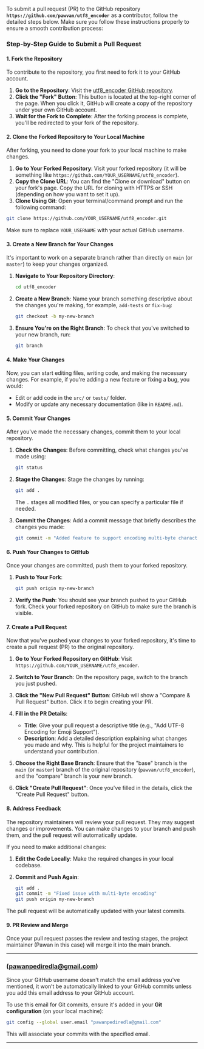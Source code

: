 To submit a pull request (PR) to the GitHub repository **`https://github.com/pawvan/utf8_encoder`** as a contributor, follow the detailed steps below. Make sure you follow these instructions properly to ensure a smooth contribution process:

### Step-by-Step Guide to Submit a Pull Request

#### **1. Fork the Repository**
To contribute to the repository, you first need to fork it to your GitHub account.

1. **Go to the Repository**: Visit the [utf8_encoder GitHub repository](https://github.com/pawvan/utf8_encoder).
2. **Click the "Fork" Button**: This button is located at the top-right corner of the page. When you click it, GitHub will create a copy of the repository under your own GitHub account.
3. **Wait for the Fork to Complete**: After the forking process is complete, you'll be redirected to your fork of the repository.

#### **2. Clone the Forked Repository to Your Local Machine**
After forking, you need to clone your fork to your local machine to make changes.

1. **Go to Your Forked Repository**: Visit your forked repository (it will be something like `https://github.com/YOUR_USERNAME/utf8_encoder`).
2. **Copy the Clone URL**: You can find the "Clone or download" button on your fork's page. Copy the URL for cloning with HTTPS or SSH (depending on how you want to set it up).
3. **Clone Using Git**: Open your terminal/command prompt and run the following command:

```bash
git clone https://github.com/YOUR_USERNAME/utf8_encoder.git
```

Make sure to replace `YOUR_USERNAME` with your actual GitHub username.

#### **3. Create a New Branch for Your Changes**
It's important to work on a separate branch rather than directly on `main` (or `master`) to keep your changes organized.

1. **Navigate to Your Repository Directory**:
   ```bash
   cd utf8_encoder
   ```
   
2. **Create a New Branch**: Name your branch something descriptive about the changes you're making, for example, `add-tests` or `fix-bug`:

   ```bash
   git checkout -b my-new-branch
   ```

3. **Ensure You're on the Right Branch**: To check that you've switched to your new branch, run:

   ```bash
   git branch
   ```

#### **4. Make Your Changes**
Now, you can start editing files, writing code, and making the necessary changes. For example, if you're adding a new feature or fixing a bug, you would:

- Edit or add code in the `src/` or `tests/` folder.
- Modify or update any necessary documentation (like in `README.md`).

#### **5. Commit Your Changes**
After you've made the necessary changes, commit them to your local repository.

1. **Check the Changes**: Before committing, check what changes you've made using:

   ```bash
   git status
   ```

2. **Stage the Changes**: Stage the changes by running:

   ```bash
   git add .
   ```

   The `.` stages all modified files, or you can specify a particular file if needed.

3. **Commit the Changes**: Add a commit message that briefly describes the changes you made:

   ```bash
   git commit -m "Added feature to support encoding multi-byte characters"
   ```

#### **6. Push Your Changes to GitHub**
Once your changes are committed, push them to your forked repository.

1. **Push to Your Fork**:

   ```bash
   git push origin my-new-branch
   ```

2. **Verify the Push**: You should see your branch pushed to your GitHub fork. Check your forked repository on GitHub to make sure the branch is visible.

#### **7. Create a Pull Request**
Now that you've pushed your changes to your forked repository, it's time to create a pull request (PR) to the original repository.

1. **Go to Your Forked Repository on GitHub**: Visit `https://github.com/YOUR_USERNAME/utf8_encoder`.
2. **Switch to Your Branch**: On the repository page, switch to the branch you just pushed.
3. **Click the "New Pull Request" Button**: GitHub will show a "Compare & Pull Request" button. Click it to begin creating your PR.
4. **Fill in the PR Details**:
   - **Title**: Give your pull request a descriptive title (e.g., "Add UTF-8 Encoding for Emoji Support").
   - **Description**: Add a detailed description explaining what changes you made and why. This is helpful for the project maintainers to understand your contribution.
   
5. **Choose the Right Base Branch**: Ensure that the "base" branch is the `main` (or `master`) branch of the original repository (`pawvan/utf8_encoder`), and the "compare" branch is your new branch.
   
6. **Click "Create Pull Request"**: Once you've filled in the details, click the "Create Pull Request" button.

#### **8. Address Feedback**
The repository maintainers will review your pull request. They may suggest changes or improvements. You can make changes to your branch and push them, and the pull request will automatically update.

If you need to make additional changes:

1. **Edit the Code Locally**: Make the required changes in your local codebase.
2. **Commit and Push Again**:

   ```bash
   git add .
   git commit -m "Fixed issue with multi-byte encoding"
   git push origin my-new-branch
   ```

The pull request will be automatically updated with your latest commits.

#### **9. PR Review and Merge**
Once your pull request passes the review and testing stages, the project maintainer (Pawan in this case) will merge it into the main branch.

---

### **(pawanpediredla@gmail.com)**
Since your GitHub username doesn't match the email address you've mentioned, it won’t be automatically linked to your GitHub commits unless you add this email address to your GitHub account.

To use this email for Git commits, ensure it's added in your **Git configuration** (on your local machine):

```bash
git config --global user.email "pawanpediredla@gmail.com"
```

This will associate your commits with the specified email.

---









